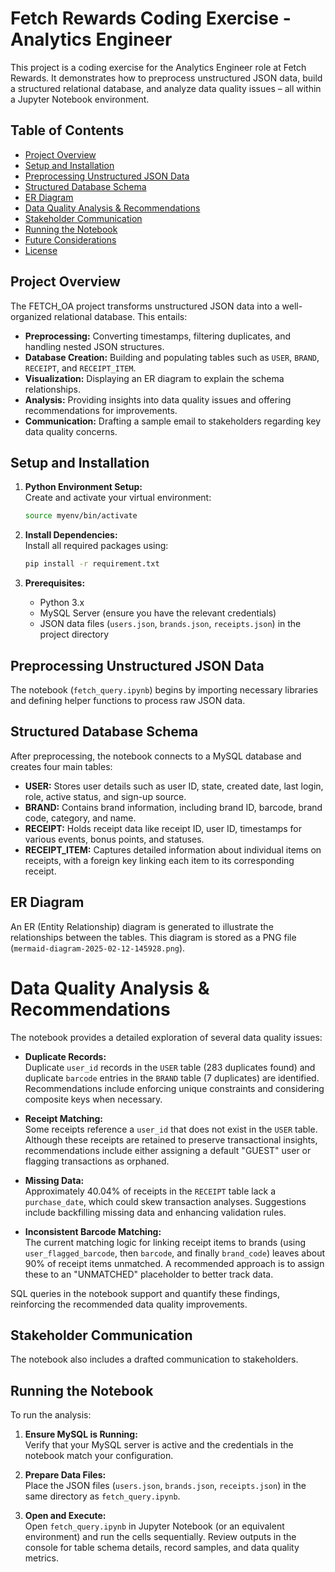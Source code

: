 # Fetch Rewards Coding Exercise - Analytics Engineer

This project is a coding exercise for the Analytics Engineer role at Fetch Rewards. It demonstrates how to preprocess unstructured JSON data, build a structured relational database, and analyze data quality issues – all within a Jupyter Notebook environment.

## Table of Contents
- [Project Overview](#project-overview)
- [Setup and Installation](#setup-and-installation)
- [Preprocessing Unstructured JSON Data](#preprocessing-unstructured-json-data)
- [Structured Database Schema](#structured-database-schema)
- [ER Diagram](#er-diagram)
- [Data Quality Analysis & Recommendations](#data-quality-analysis--recommendations)
- [Stakeholder Communication](#stakeholder-communication)
- [Running the Notebook](#running-the-notebook)
- [Future Considerations](#future-considerations)
- [License](#license)

## Project Overview

The FETCH_OA project transforms unstructured JSON data into a well-organized relational database. This entails:
- **Preprocessing:** Converting timestamps, filtering duplicates, and handling nested JSON structures.
- **Database Creation:** Building and populating tables such as `USER`, `BRAND`, `RECEIPT`, and `RECEIPT_ITEM`.
- **Visualization:** Displaying an ER diagram to explain the schema relationships.
- **Analysis:** Providing insights into data quality issues and offering recommendations for improvements.
- **Communication:** Drafting a sample email to stakeholders regarding key data quality concerns.

## Setup and Installation

1. **Python Environment Setup:**  
   Create and activate your virtual environment:
   ```bash
   source myenv/bin/activate
   ```

2. **Install Dependencies:**  
   Install all required packages using:
   ```bash
   pip install -r requirement.txt
   ```

3. **Prerequisites:**  
   - Python 3.x
   - MySQL Server (ensure you have the relevant credentials)
   - JSON data files (`users.json`, `brands.json`, `receipts.json`) in the project directory

## Preprocessing Unstructured JSON Data

The notebook (`fetch_query.ipynb`) begins by importing necessary libraries and defining helper functions to process raw JSON data.

## Structured Database Schema

After preprocessing, the notebook connects to a MySQL database and creates four main tables:

- **USER:** Stores user details such as user ID, state, created date, last login, role, active status, and sign-up source.
- **BRAND:** Contains brand information, including brand ID, barcode, brand code, category, and name.
- **RECEIPT:** Holds receipt data like receipt ID, user ID, timestamps for various events, bonus points, and statuses.
- **RECEIPT_ITEM:** Captures detailed information about individual items on receipts, with a foreign key linking each item to its corresponding receipt.

## ER Diagram

An ER (Entity Relationship) diagram is generated to illustrate the relationships between the tables. This diagram is stored as a PNG file (`mermaid-diagram-2025-02-12-145928.png`).

# Data Quality Analysis & Recommendations

The notebook provides a detailed exploration of several data quality issues:
- **Duplicate Records:**  
  Duplicate `user_id` records in the `USER` table (283 duplicates found) and duplicate `barcode` entries in the `BRAND` table (7 duplicates) are identified. Recommendations include enforcing unique constraints and considering composite keys when necessary.

- **Receipt Matching:**  
  Some receipts reference a `user_id` that does not exist in the `USER` table. Although these receipts are retained to preserve transactional insights, recommendations include either assigning a default "GUEST" user or flagging transactions as orphaned.

- **Missing Data:**  
  Approximately 40.04% of receipts in the `RECEIPT` table lack a `purchase_date`, which could skew transaction analyses. Suggestions include backfilling missing data and enhancing validation rules.

- **Inconsistent Barcode Matching:**  
  The current matching logic for linking receipt items to brands (using `user_flagged_barcode`, then `barcode`, and finally `brand_code`) leaves about 90% of receipt items unmatched. A recommended approach is to assign these to an "UNMATCHED" placeholder to better track data.

SQL queries in the notebook support and quantify these findings, reinforcing the recommended data quality improvements.

## Stakeholder Communication

The notebook also includes a drafted communication to stakeholders.

## Running the Notebook

To run the analysis:
1. **Ensure MySQL is Running:**  
   Verify that your MySQL server is active and the credentials in the notebook match your configuration.

2. **Prepare Data Files:**  
   Place the JSON files (`users.json`, `brands.json`, `receipts.json`) in the same directory as `fetch_query.ipynb`.

3. **Open and Execute:**  
   Open `fetch_query.ipynb` in Jupyter Notebook (or an equivalent environment) and run the cells sequentially. Review outputs in the console for table schema details, record samples, and data quality metrics.


```
